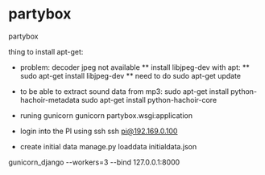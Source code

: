 partybox
========

partybox




thing to install apt-get:

* problem: decoder jpeg not available
** install libjpeg-dev with apt:
** sudo apt-get install libjpeg-dev
** need to do sudo apt-get update



* to be able to extract sound data from mp3:
sudo apt-get install python-hachoir-metadata
sudo apt-get install python-hachoir-core


* runing gunicorn
gunicorn partybox.wsgi:application

* login into the PI using ssh
ssh pi@192.169.0.100

* create initial data
manage.py loaddata initialdata.json


gunicorn_django --workers=3 --bind 127.0.0.1:8000

